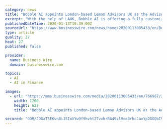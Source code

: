 ```yaml
---
category: news
title: "Bobble AI appoints London-based Lemon Advisors UK as the Advisory Partner for Global Expansion"
excerpt: "With the help of LAUK, Bobble AI is offering a fully customized white labeled Keyboard SDK, easily integrated into the existing mobile applications. All consumer-facing used-cases of a mobile app are replicated into the keyboard frontend, thus making them easily accessible to users. Any business sector, including Banks, Fintech, Telcos ..."
publishedDateTime: 2020-01-13T10:39:00Z
sourceUrl: "https://www.businesswire.com/news/home/20200113005433/en/Bobble-AI-appoints-London-based-Lemon-Advisors-UK"
type: article
quality: 27
heat: 27
published: false

provider:
  name: Business Wire
  domain: businesswire.com

topics:
  - AI
  - AI in Finance

images:
  - url: "https://mms.businesswire.com/media/20200113005433/en/766967/23/Bobble_AI_Logo.jpg"
    width: 1200
    height: 627
    title: "Bobble AI appoints London-based Lemon Advisors UK as the Advisory Partner for Global Expansion"

secured: "OOM/JOGaT5EKvn8iJSIuVYw9f9hvht27vvhrRA49zlVco8rhcJaxYp2GGQbIV0c91VUIU6XrWT5w4z/bI/kIExOkzp5r5ZZ6yCQsprafAwRkHGT3d7fyTt8+iyrZzn+OVzHhBFvMZwTfH/ji6vw1i9O9LPiDWzthcMbEbD2fMAR1NeEm6KYt1MVfH2HUW9dYVAi3nELH9ZZe9mNY04PN+exAUqCcJUvplI6cU/FRAzWJXBOyLlav0+sRARHKtEMyJtZ/jiAYFXi0rLQ54N6LD2HjyOtdzNpWKr/ks3o2/4c=;bzPJq6dvouCD8RwA+mOgDw=="
---
```


